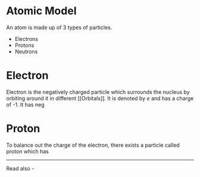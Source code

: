 # Atomic Model

An atom is made up of 3 types of particles. 
- Electrons
- Protons
- Neutrons

# Electron
Electron is the negatively charged particle which surrounds the nucleus by orbiting around it in different [[Orbitals]]. It is denoted by *e* and has a charge of -1. It has neg

# Proton
To balance out the charge of the electron, there exists a particle called proton which has


---
Read also - 